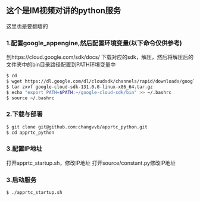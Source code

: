 ## 这个是IM视频对讲的python服务
这里也是要翻墙的

### 1.配置google_appengine,然后配置环境变量(以下命令仅供参考)
到https://cloud.google.com/sdk/docs/ 下载对应的sdk，解压，然后将解压后的文件夹中的bin目录路径配置到PATH环境变量中
```bash
$ cd
$ wget https://dl.google.com/dl/cloudsdk/channels/rapid/downloads/google-cloud-sdk-131.0.0-linux-x86_64.tar.gz
$ tar zxvf google-cloud-sdk-131.0.0-linux-x86_64.tar.gz
$ echo "export PATH=$PATH:~/google-cloud-sdk/bin" >> ~/.bashrc
$ source ~/.bashrc
```
### 2.下载与部署
```bash
$ git clone git@github.com:changvvb/apprtc_python.git
$ cd apprtc_python
```
### 3.配置IP地址
打开apprtc_startup.sh，修改IP地址
打开source/constant.py修改IP地址

### 3.启动服务
```bash
$ ./apprtc_startup.sh
```
